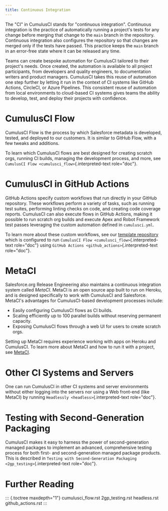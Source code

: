 ```yaml
---
title: Continuous Integration
---
```


The \"CI\" in CumulusCI stands for \"continuous integration\".
Continuous integration is the practice of automatically running a
project\'s tests for any change before merging that change to the `main`
branch in the repository. Continuous integration also configures the
repository so that changes are merged only if the tests have passed.
This practice keeps the `main` branch in an error-free state where it
can be released any time.

Teams can create bespoke automation for CumulusCI tailored to their
project\'s needs. Once created, the automation is available to all
project participants, from developers and quality engineers, to
documentation writers and product managers. CumulusCI takes this reuse
of automation one step further by letting it run in the context of CI
systems like GitHub Actions, CircleCI, or Azure Pipelines. This
consistent reuse of automation from local environments to cloud-based CI
systems gives teams the ability to develop, test, and deploy their
projects with confidence.

# CumulusCI Flow

CumulusCI Flow is the process by which Salesforce metadata is developed,
tested, and deployed to our customers. It is similar to GitHub Flow,
with a few tweaks and additions.

To learn which CumulusCI flows are best designed for creating scratch
orgs, running CI builds, managing the development process, and more, see
`CumulusCI Flow <cumulusci_flow>`{.interpreted-text role="doc"}.

# CumulusCI in GitHub Actions

GitHub Actions specify custom workflows that run directly in your GitHub
repository. These workflows perform a variety of tasks, such as running
test suites, performing linting checks on code, and creating code
coverage reports. CumulusCI can also execute flows in GitHub Actions,
making it possible to run scratch org builds and execute Apex and Robot
Framework test passes leveraging the custom automation defined in
`cumulusci.yml`.

To learn more about these custom workflows, see our [template
repository](https://github.com/SFDO-Tooling/CumulusCI-CI-Demo) which is
configured to run `CumulusCI Flow <cumulusci_flow>`{.interpreted-text
role="doc"} using `GitHub Actions <github_actions>`{.interpreted-text
role="doc"}.

# MetaCI

Salesforce.org Release Engineering also maintains a continuous
integration system called _MetaCI_. MetaCI is an open source app built
to run on Heroku, and is designed specifically to work with CumulusCI
and Salesforce. MetaCI\'s advantages for CumulusCI-based development
processes include:

-   Easily configuring CumulusCI flows as CI builds.
-   Scaling efficiently up to 100 parallel builds without reserving
    permanent capacity.
-   Exposing CumulusCI flows through a web UI for users to create
    scratch orgs.

Setting up MetaCI requires experience working with apps on Heroku and
CumulusCI. To learn more about MetaCI and how to run it with a project,
see [MetaCI](https://github.com/SFDO-Tooling/MetaCI).

# Other CI Systems and Servers

One can run CumulusCI in other CI systems and server environments
without either logging into the servers nor using a Web front-end (like
MetaCI) by running `Headlessly <headless>`{.interpreted-text
role="doc"}.

# Testing with Second-Generation Packaging

CumulusCI makes it easy to harness the power of second-generation
managed packages to implement an advanced, comprehensive testing process
for both first- and second-generation managed package products. This is
described in
`Testing with Second-Generation Packaging <2gp_testing>`{.interpreted-text
role="doc"}.

# Further Reading

::: {.toctree maxdepth="1"}
cumulusci_flow.rst 2gp_testing.rst headless.rst github_actions.rst
:::
